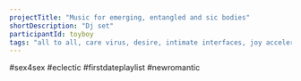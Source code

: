 ```yaml
---
projectTitle: "Music for emerging, entangled and sic bodies"
shortDescription: "Dj set"
participantId: toyboy
tags: "all to all, care virus, desire, intimate interfaces, joy acceleration, rhythm"
---
```

#sex4sex #eclectic #firstdateplaylist #newromantic
